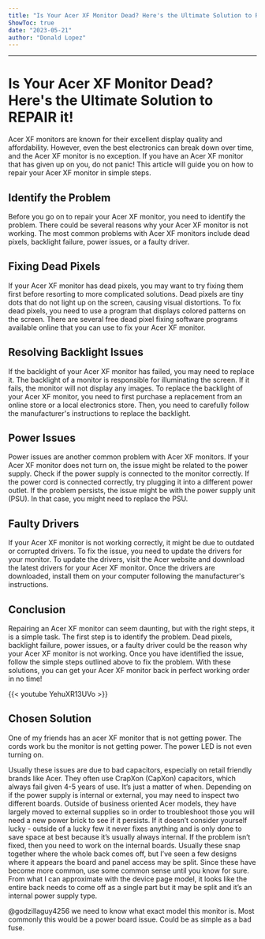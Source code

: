 ```yaml
---
title: "Is Your Acer XF Monitor Dead? Here's the Ultimate Solution to REPAIR it!"
ShowToc: true 
date: "2023-05-21"
author: "Donald Lopez"
---
```

*****
# Is Your Acer XF Monitor Dead? Here's the Ultimate Solution to REPAIR it!

Acer XF monitors are known for their excellent display quality and affordability. However, even the best electronics can break down over time, and the Acer XF monitor is no exception. If you have an Acer XF monitor that has given up on you, do not panic! This article will guide you on how to repair your Acer XF monitor in simple steps.

## Identify the Problem

Before you go on to repair your Acer XF monitor, you need to identify the problem. There could be several reasons why your Acer XF monitor is not working. The most common problems with Acer XF monitors include dead pixels, backlight failure, power issues, or a faulty driver.

## Fixing Dead Pixels

If your Acer XF monitor has dead pixels, you may want to try fixing them first before resorting to more complicated solutions. Dead pixels are tiny dots that do not light up on the screen, causing visual distortions. To fix dead pixels, you need to use a program that displays colored patterns on the screen. There are several free dead pixel fixing software programs available online that you can use to fix your Acer XF monitor.

## Resolving Backlight Issues

If the backlight of your Acer XF monitor has failed, you may need to replace it. The backlight of a monitor is responsible for illuminating the screen. If it fails, the monitor will not display any images. To replace the backlight of your Acer XF monitor, you need to first purchase a replacement from an online store or a local electronics store. Then, you need to carefully follow the manufacturer's instructions to replace the backlight.

## Power Issues

Power issues are another common problem with Acer XF monitors. If your Acer XF monitor does not turn on, the issue might be related to the power supply. Check if the power supply is connected to the monitor correctly. If the power cord is connected correctly, try plugging it into a different power outlet. If the problem persists, the issue might be with the power supply unit (PSU). In that case, you might need to replace the PSU.

## Faulty Drivers

If your Acer XF monitor is not working correctly, it might be due to outdated or corrupted drivers. To fix the issue, you need to update the drivers for your monitor. To update the drivers, visit the Acer website and download the latest drivers for your Acer XF monitor. Once the drivers are downloaded, install them on your computer following the manufacturer's instructions.

## Conclusion

Repairing an Acer XF monitor can seem daunting, but with the right steps, it is a simple task. The first step is to identify the problem. Dead pixels, backlight failure, power issues, or a faulty driver could be the reason why your Acer XF monitor is not working. Once you have identified the issue, follow the simple steps outlined above to fix the problem. With these solutions, you can get your Acer XF monitor back in perfect working order in no time!

{{< youtube YehuXR13UVo >}} 



## Chosen Solution
 One of my friends has an acer XF monitor that is not getting power. The cords work bu the monitor is not getting power. The power LED is not even turning on.

 Usually these issues are due to bad capacitors, especially on retail friendly brands like Acer. They often use CrapXon (CapXon) capacitors, which always fail given 4-5 years of use. It’s just a matter of when.
Depending on if the power supply is internal or external, you may need to inspect two different boards. Outside of business oriented Acer models, they have largely moved to external supplies so in order to troubleshoot those you will need a new power brick to see if it persists. If it doesn’t consider yourself lucky - outside of a lucky few it never fixes anything and is only done to save space at best because it’s usually always internal.
If the problem isn’t fixed, then you need to work on the internal boards. Usually these snap together where the whole back comes off, but I’ve seen a few designs where it appears the board and panel access may be split. Since these have become more common, use some common sense until you know for sure. From what I can approximate with the device page model, it looks like the entire back needs to come off as a single part but it may be split and it’s an internal power supply type.

 @godzillaguy4256  we need to know what exact model this monitor is. Most commonly this would be a power board issue. Could be as simple as a bad fuse.




